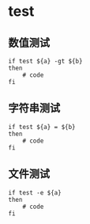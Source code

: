 # test

## 数值测试

``` shell
if test ${a} -gt ${b}
then
    # code
fi
```

## 字符串测试

``` shell
if test ${a} = ${b}
then
    # code
fi
```

## 文件测试

``` shell
if test -e ${a}
then
    # code
fi
```
